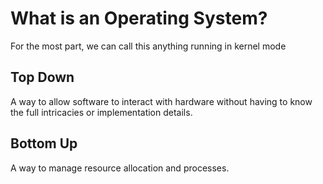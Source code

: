# What is an Operating System?
For the most part, we can call this anything running in kernel mode
## Top Down
A way to allow software to interact with hardware without having to know the full intricacies or implementation details.
## Bottom Up
A way to manage resource allocation and processes.

